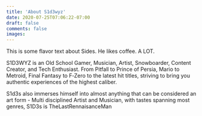 ```yaml
---
title: 'About S1d3wyz'
date: 2020-07-25T07:06:22-07:00
draft: false
comments: false
images:
---
```


This is some flavor text about Sides. He likes coffee. A LOT.

S1D3WYZ is an Old School Gamer, Musician, Artist, Snowboarder, Content Creator, and Tech Enthusiast. From Pitfall to Prince of Persia, Mario to Metroid, Final Fantasy to F&#8209;Zero to the latest hit titles, striving to bring you authentic experiences of the highest caliber.

S1d3s also immerses himself into almost anything that can be considered an art form - Multi disciplined Artist and Musician, with tastes spanning most genres, S1D3s is TheLastRennaisanceMan
